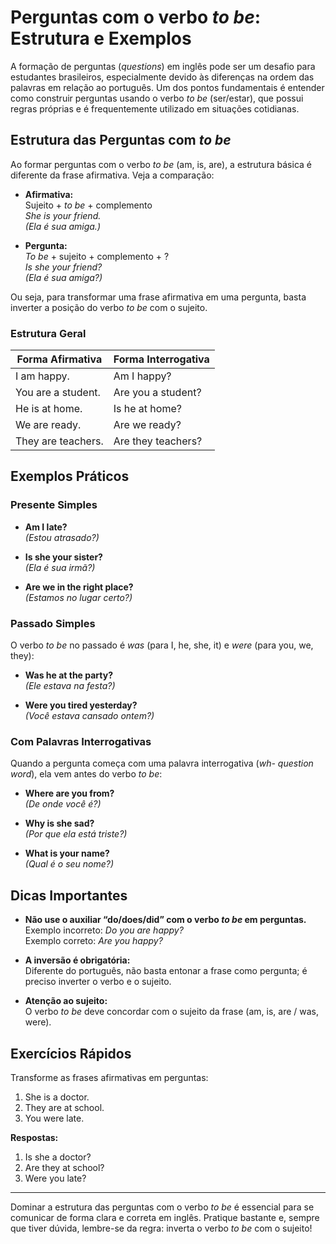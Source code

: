 # Perguntas com o verbo *to be*: Estrutura e Exemplos

A formação de perguntas (*questions*) em inglês pode ser um desafio para estudantes brasileiros, especialmente devido às diferenças na ordem das palavras em relação ao português. Um dos pontos fundamentais é entender como construir perguntas usando o verbo *to be* (ser/estar), que possui regras próprias e é frequentemente utilizado em situações cotidianas.

## Estrutura das Perguntas com *to be*

Ao formar perguntas com o verbo *to be* (am, is, are), a estrutura básica é diferente da frase afirmativa. Veja a comparação:

- **Afirmativa:**  
  Sujeito + *to be* + complemento  
  *She is your friend.*  
  *(Ela é sua amiga.)*

- **Pergunta:**  
  *To be* + sujeito + complemento + ?  
  *Is she your friend?*  
  *(Ela é sua amiga?)*

Ou seja, para transformar uma frase afirmativa em uma pergunta, basta inverter a posição do verbo *to be* com o sujeito.

### Estrutura Geral

| Forma Afirmativa         | Forma Interrogativa         |
|-------------------------|----------------------------|
| I am happy.             | Am I happy?                |
| You are a student.      | Are you a student?         |
| He is at home.          | Is he at home?             |
| We are ready.           | Are we ready?              |
| They are teachers.      | Are they teachers?         |

## Exemplos Práticos

### Presente Simples

- **Am I late?**  
  *(Estou atrasado?)*

- **Is she your sister?**  
  *(Ela é sua irmã?)*

- **Are we in the right place?**  
  *(Estamos no lugar certo?)*

### Passado Simples

O verbo *to be* no passado é *was* (para I, he, she, it) e *were* (para you, we, they):

- **Was he at the party?**  
  *(Ele estava na festa?)*

- **Were you tired yesterday?**  
  *(Você estava cansado ontem?)*

### Com Palavras Interrogativas

Quando a pergunta começa com uma palavra interrogativa (*wh- question word*), ela vem antes do verbo *to be*:

- **Where are you from?**  
  *(De onde você é?)*

- **Why is she sad?**  
  *(Por que ela está triste?)*

- **What is your name?**  
  *(Qual é o seu nome?)*

## Dicas Importantes

- **Não use o auxiliar “do/does/did” com o verbo *to be* em perguntas.**  
  Exemplo incorreto: *Do you are happy?*  
  Exemplo correto: *Are you happy?*

- **A inversão é obrigatória:**  
  Diferente do português, não basta entonar a frase como pergunta; é preciso inverter o verbo e o sujeito.

- **Atenção ao sujeito:**  
  O verbo *to be* deve concordar com o sujeito da frase (am, is, are / was, were).

## Exercícios Rápidos

Transforme as frases afirmativas em perguntas:

1. She is a doctor.  
2. They are at school.  
3. You were late.

**Respostas:**

1. Is she a doctor?  
2. Are they at school?  
3. Were you late?

---

Dominar a estrutura das perguntas com o verbo *to be* é essencial para se comunicar de forma clara e correta em inglês. Pratique bastante e, sempre que tiver dúvida, lembre-se da regra: inverta o verbo *to be* com o sujeito!